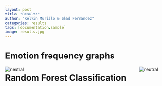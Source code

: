 ```yaml
---
layout: post
title: "Results"
author: "Kelvin Murillo & Shad Fernandez"
categories: results
tags: [documentation,sample]
image: results.jpg
---
```


# Emotion frequency graphs

<img src="{{ site.github.url }}/assets/img/neutral1.jpg" alt="neutral" align="left">
<img src="{{ site.github.url }}/assets/img/neutral2.jpg" alt="neutral" align="right">




# Random Forest Classification